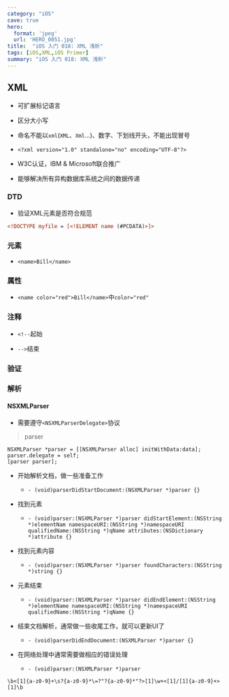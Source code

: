 ```yaml
---
category: "iOS"
cave: true
hero:
  format: 'jpeg'
  url: 'HERO_0051.jpg'
title:  "iOS 入门 018: XML 浅析"
tags: [iOS,XML,iOS Primer]
summary: "iOS 入门 018: XML 浅析"
---
```

## XML

* 可扩展标记语言

* 区分大小写

* 命名不能以`xml`(`XML`、`Xml`...)、数字、下划线开头，不能出现冒号

* `<?xml version="1.0" standalone="no" encoding="UTF-8"?>`

* W3C认证，IBM & Microsoft联合推广

* 能够解决所有异构数据库系统之间的数据传递

### DTD

* 验证XML元素是否符合规范

>

```xml
<!DOCTYPE myfile = [<!ELEMENT name (#PCDATA)>]>
```

### 元素

* `<name>Bill</name>`

### 属性

* `<name color="red">Bill</name>`中`color="red"`

### 注释

* `<!--`起始

* `-->`结束

### 验证

### 解析
#### NSXMLParser

* 需要遵守`<NSXMLParserDelegate>`协议

> parser

```objc
NSXMLParser *parser = [[NSXMLParser alloc] initWithData:data];
parser.delegate = self;
[parser parser];
```

* 开始解析文档，做一些准备工作

	* `- (void)parserDidStartDocument:(NSXMLParser *)parser {}`

* 找到元素

	* `- (void)parser:(NSXMLParser *)parser didStartElement:(NSString *)elementNam namespaceURI:(NSString *)namespaceURI qualifiedName:(NSString *)qName attributes:(NSDictionary *)attribute {}`

* 找到元素内容

	* `- (void)parser:(NSXMLParser *)parser foundCharacters:(NSString *)string {}`

* 元素结束

	* `- (void)parser:(NSXMLParser *)parser didEndElement:(NSString *)elementName namespaceURI:(NSString *)namespaceURI qualifiedName:(NSString *)qName {}`

* 结束文档解析，通常做一些收尾工作，就可以更新UI了

	* `- (void)parserDidEndDocument:(NSXMLParser *)parser {}`

* 在网络处理中通常需要做相应的错误处理

	* `- (void)parser:(NSXMLParser *)parser `

`\b<[1]{a-z0-9}+\s?{a-z0-9}*\=?"?{a-z0-9}*"?>[1]\w+<[1]/[1]{a-z0-9}+>[1]\b`



